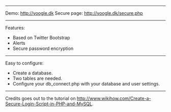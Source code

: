 **************

Demo: http://yoogle.dk
Secure page: http://yoogle.dk/secure.php

**************

Features:

- Based on Twitter Bootstrap
- Alerts
- Secure password encryption

*************

Easy to configure:

- Create a database. 
- Two tables are needed. 
- Configure your db_connect.php with your database and user settings.

****************************

Credits goes out to the tutorial on http://www.wikihow.com/Create-a-Secure-Login-Script-in-PHP-and-MySQL.





